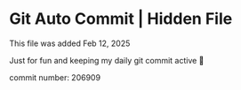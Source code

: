 # Git Auto Commit | Hidden File

This file was added Feb 12, 2025

Just for fun and keeping my daily git commit active 🤪

commit number: 206909

